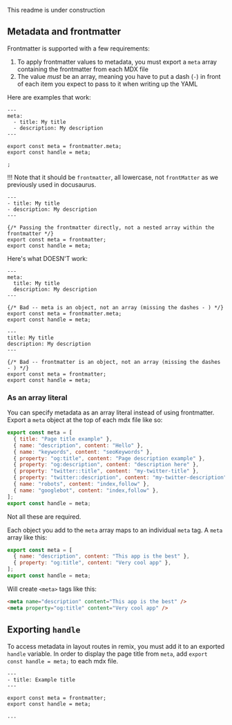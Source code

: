 This readme is under construction

## Metadata and frontmatter

Frontmatter is supported with a few requirements:

1. To apply frontmatter values to metadata, you must export a `meta` array containing the frontmatter from each MDX file
1. The value _must_ be an array, meaning you have to put a dash (`-`) in front of each item you expect to pass to it when writing up the YAML

Here are examples that work:

```mdx
---
meta:
  - title: My title
  - description: My description
---

export const meta = frontmatter.meta;
export const handle = meta;

;
```

!!! Note that it should be `frontmatter`, all lowercase, not `frontMatter` as we previously used in docusaurus.

```mdx
---
- title: My title
- description: My description
---

{/* Passing the frontmatter directly, not a nested array within the frontmatter */}
export const meta = frontmatter;
export const handle = meta;
```

Here's what DOESN'T work:

```mdx
---
meta:
  title: My title
  description: My description
---

{/* Bad -- meta is an object, not an array (missing the dashes - ) */}
export const meta = frontmatter.meta;
export const handle = meta;
```

```mdx
---
title: My title
description: My description
---

{/* Bad -- frontmatter is an object, not an array (missing the dashes - ) */}
export const meta = frontmatter;
export const handle = meta;
```

### As an array literal

You can specify metadata as an array literal instead of using frontmatter. Export a `meta` object at the top of each mdx file like so:

```js
export const meta = [
  { title: "Page title example" },
  { name: "description", content: "Hello" },
  { name: "keywords", content: "seoKeywords" },
  { property: "og:title", content: "Page description example" },
  { property: "og:description", content: "description here" },
  { property: "twitter::title", content: "my-twitter-title" },
  { property: "twitter::description", content: "my-twitter-description" },
  { name: "robots", content: "index,follow" },
  { name: "googlebot", content: "index,follow" },
];
export const handle = meta;
```

Not all these are required.

Each object you add to the `meta` array maps to an individual `meta` tag. A `meta` array like this:

```js
export const meta = [
  { name: "description", content: "This app is the best" },
  { property: "og:title", content: "Very cool app" },
];
export const handle = meta;
```

Will create `<meta>` tags like this:

```html
<meta name="description" content="This app is the best" />
<meta property="og:title" content="Very cool app" />
```

## Exporting `handle`

To access metadata in layout routes in remix, you must add it to an exported `handle` variable. In order to display the page title from `meta`, add `export const handle = meta;` to each mdx file.

```mdx
---
- title: Example title
---

export const meta = frontmatter;
export const handle = meta;

...
```
